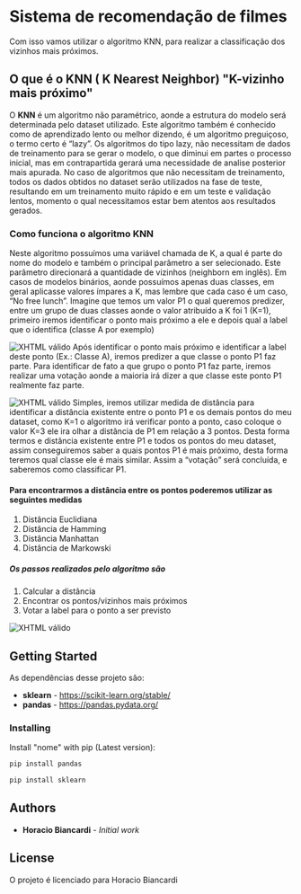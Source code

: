 # Sistema de recomendação de filmes

Com isso vamos utilizar o algoritmo KNN, para  realizar a classificação dos vizinhos mais próximos.

## O que é o KNN ( K Nearest Neighbor) "K-vizinho mais próximo"

O **KNN** é um algoritmo não paramétrico, aonde a estrutura do modelo será determinada pelo dataset utilizado. Este algoritmo também é conhecido como de aprendizado lento ou melhor dizendo, é um algoritmo preguiçoso, o termo certo é “lazy”. Os algoritmos do tipo lazy, não necessitam de dados de treinamento para se gerar o modelo, o que diminui em partes o processo inicial, mas em contrapartida gerará uma necessidade de analise posterior mais apurada. No caso de algoritmos que não necessitam de treinamento, todos os dados obtidos no dataset serão utilizados na fase de teste, resultando em um treinamento muito rápido e em um teste e validação lentos, momento o qual necessitamos estar bem atentos aos resultados gerados.

### Como funciona o algoritmo KNN

Neste algoritmo possuímos uma variável chamada de K, a qual é parte do nome do modelo e também o principal parâmetro a ser selecionado. Este parâmetro direcionará a quantidade de vizinhos (neighborn em inglês). Em casos de modelos binários, aonde possuímos apenas duas classes, em geral aplicasse valores ímpares a K, mas lembre que cada caso é um caso, “No free lunch”. Imagine que temos um valor P1 o qual queremos predizer, entre um grupo de duas classes aonde o valor atribuído a K foi 1 (K=1), primeiro iremos identificar o ponto mais próximo a ele e depois qual a label que o identifica (classe A por exemplo)

![XHTML válido](http://res.cloudinary.com/dyd911kmh/image/upload/f_auto,q_auto:best/v1531424125/Knn_k1_z96jba.png)
Após identificar o ponto mais próximo e identificar a label deste ponto (Ex.: Classe A), iremos predizer a que classe o ponto P1 faz parte. Para identificar de fato a que grupo o ponto P1 faz parte, iremos realizar uma votação aonde a maioria irá dizer a que classe este ponto P1 realmente faz parte.

![XHTML válido](https://encrypted-tbn0.gstatic.com/images?q=tbn:ANd9GcR3sSCsz2ohxNRC2NGdIBWLoZM_j4YSeiXUVwFghDQxC1nPPIQX)
Simples, iremos utilizar medida de distância para identificar a distância existente entre o ponto P1 e os demais pontos do meu dataset, como K=1 o algoritmo irá verificar ponto a ponto, caso coloque o valor K=3 ele ira olhar a distância de P1 em relação a 3 pontos. Desta forma termos e distância existente entre P1 e todos os pontos do meu dataset, assim conseguiremos saber a quais pontos P1 é mais próximo, desta forma teremos qual classe ele é mais similar. Assim a “votação” será concluída, e saberemos como classificar P1.

#### Para encontrarmos a distância entre os pontos poderemos utilizar as seguintes medidas

1. Distância Euclidiana
2. Distância de Hamming
3. Distância Manhattan
4. Distância de Markowski

##### Os passos realizados pelo algoritmo são

1. Calcular a distância
2. Encontrar os pontos/vizinhos mais próximos
3. Votar a label para o ponto a ser previsto

![XHTML válido](http://res.cloudinary.com/dyd911kmh/image/upload/f_auto,q_auto:best/v1531424125/KNN_final1_ibdm8a.png)

## Getting Started

As dependências desse projeto são:

* **sklearn** - <https://scikit-learn.org/stable/>
* **pandas** - <https://pandas.pydata.org/>

### Installing

Install "nome" with pip (Latest version):

```bash
pip install pandas
```

```bash
pip install sklearn
```

## Authors

* **Horacio Biancardi** - *Initial work*

## License

O projeto é licenciado para Horacio Biancardi

